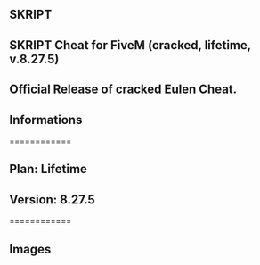 ## SKRIPT

## SKRIPT Cheat for FiveM (cracked, lifetime, v.8.27.5)

## Official Release of cracked Eulen Cheat.

## Informations
============

## Plan: Lifetime
## Version: 8.27.5
============

## Images
